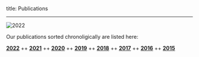 title: Publications

- - -
![2022](publications/BannerPaper2022.jpg)

Our publications sorted chronoligically are listed here:

[**2022**](publications/s2022.html) ++ [**2021**](publications/t2021.html) ++ [**2020**](publications/u2020.html) ++ [**2019**](publications/v2019.html) ++ [**2018**](publications/w2018.html) ++ [**2017**](publications/x2017.html) ++ [**2016**](publications/y2016.html) ++ [**2015**](publications/z2015.html)

